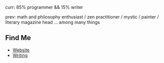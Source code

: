 curr: 85% programmer && 15% writer

prev: math and philosophy enthusiast / zen practitioner / mystic / painter / literary magazine head ... among many things 

## Find Me
- <a href="https://limjungyoon.com/">Website</a>
- <a href="https://jungyoonlim.substack.com/">Writing</a>
